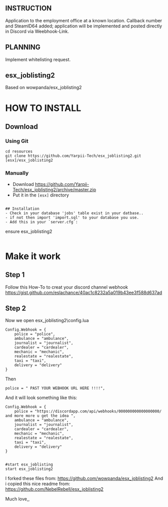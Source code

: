 ## INSTRUCTION
Application to the employment office at a known location. Callback number and SteamID64 added; application will be implemented and posted directly in Discord via Weebhook-Link.

## PLANNING
Implement whitelisting request.

## esx_joblisting2
Based on wowpanda/esx_joblisting2

# HOW TO INSTALL
## Download

### Using Git
```
cd resources
git clone https://github.com/Yarpii-Tech/esx_joblisting2.git [esx]/esx_joblisting2

```

### Manually
- Download https://github.com/Yarpii-Tech/esx_joblisting2/archive/master.zip
- Put it in the `[esx]` directory

```

## Installation
- Check in your database 'jobs' table exist in your datbase..
- if not then import 'import.sql' to your database you use. 
- Add this in your `server.cfg`:
```
ensure esx_joblisting2
```
```

# Make it work

## Step 1
Follow this How-To to creat your discord channel webhook
https://gist.github.com/eslachance/40ac1c8232a5a019b43ee3f588d637ad

## Step 2
Now we open esx_joblisting2\config.lua
```
Config.Webhook = {
	police = "police",
	ambulance = "ambulance",
	journalist = "journalist",
	cardealer = "cardealer",
	mechanic = "mechanic",
	realestate = "realestate",
	taxi = "taxi",
	delivery = "delivery"
}
```
Then 
```
police = " PAST YOUR WEBHOOK URL HERE !!!!",
```
And it will look something like this:
```
Config.Webhook = {
	police = "https://discordapp.com/api/webhooks/000000000000000000/ and more more u get the idea ",
	ambulance = "ambulance",
	journalist = "journalist",
	cardealer = "cardealer",
	mechanic = "mechanic",
	realestate = "realestate",
	taxi = "taxi",
	delivery = "delivery"
}


#start esx_joblisting
start esx_joblisting2
```
I forked these files from: 		https://github.com/wowpanda/esx_joblisting2
And i copied this nice readme from: 	https://github.com/NebelRebell/esx_joblisting2

Much love,,
